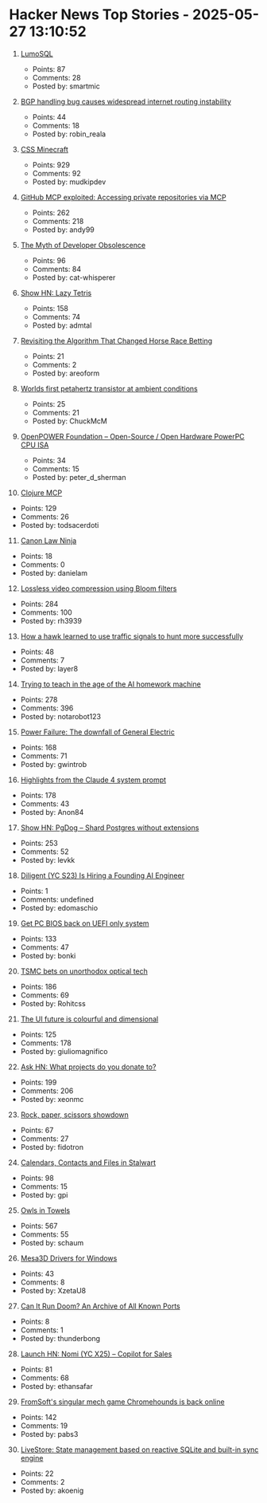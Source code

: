 # Hacker News Top Stories - 2025-05-27 13:10:52

1. [LumoSQL](https://lumosql.org/src/lumosql/doc/trunk/README.md)
   - Points: 87
   - Comments: 28
   - Posted by: smartmic

2. [BGP handling bug causes widespread internet routing instability](https://blog.benjojo.co.uk/post/bgp-attr-40-junos-arista-session-reset-incident)
   - Points: 44
   - Comments: 18
   - Posted by: robin_reala

3. [CSS Minecraft](https://benjaminaster.com/css-minecraft/)
   - Points: 929
   - Comments: 92
   - Posted by: mudkipdev

4. [GitHub MCP exploited: Accessing private repositories via MCP](https://invariantlabs.ai/blog/mcp-github-vulnerability)
   - Points: 262
   - Comments: 218
   - Posted by: andy99

5. [The Myth of Developer Obsolescence](https://alonso.network/the-recurring-cycle-of-developer-replacement-hype/)
   - Points: 96
   - Comments: 84
   - Posted by: cat-whisperer

6. [Show HN: Lazy Tetris](https://lazytetris.com/)
   - Points: 158
   - Comments: 74
   - Posted by: admtal

7. [Revisiting the Algorithm That Changed Horse Race Betting](https://actamachina.com/posts/annotated-benter-paper)
   - Points: 21
   - Comments: 2
   - Posted by: areoform

8. [Worlds first petahertz transistor at ambient conditions](https://news.arizona.edu/news/u-researchers-developing-worlds-first-petahertz-speed-phototransistor-ambient-conditions)
   - Points: 25
   - Comments: 21
   - Posted by: ChuckMcM

9. [OpenPOWER Foundation – Open-Source / Open Hardware PowerPC CPU ISA](https://openpowerfoundation.org/)
   - Points: 34
   - Comments: 15
   - Posted by: peter_d_sherman

10. [Clojure MCP](https://github.com/bhauman/clojure-mcp)
   - Points: 129
   - Comments: 26
   - Posted by: todsacerdoti

11. [Canon Law Ninja](https://canonlaw.ninja/)
   - Points: 18
   - Comments: 0
   - Posted by: danielam

12. [Lossless video compression using Bloom filters](https://github.com/ross39/new_bloom_filter_repo/blob/main/README.md)
   - Points: 284
   - Comments: 100
   - Posted by: rh3939

13. [How a hawk learned to use traffic signals to hunt more successfully](https://www.frontiersin.org/news/2025/05/23/street-smarts-hawk-use-traffic-signals-hunting)
   - Points: 48
   - Comments: 7
   - Posted by: layer8

14. [Trying to teach in the age of the AI homework machine](https://www.solarshades.club/p/dispatch-from-the-trenches-of-the)
   - Points: 278
   - Comments: 396
   - Posted by: notarobot123

15. [Power Failure: The downfall of General Electric](https://www.gwintrob.com/power-failure-review/)
   - Points: 168
   - Comments: 71
   - Posted by: gwintrob

16. [Highlights from the Claude 4 system prompt](https://simonwillison.net/2025/May/25/claude-4-system-prompt/)
   - Points: 178
   - Comments: 43
   - Posted by: Anon84

17. [Show HN: PgDog – Shard Postgres without extensions](https://github.com/pgdogdev/pgdog)
   - Points: 253
   - Comments: 52
   - Posted by: levkk

18. [Diligent (YC S23) Is Hiring a Founding AI Engineer](https://www.ycombinator.com/companies/diligent/jobs/LAdzmYb-founding-ai-engineer)
   - Points: 1
   - Comments: undefined
   - Posted by: edomaschio

19. [Get PC BIOS back on UEFI only system](https://github.com/FlyGoat/csmwrap)
   - Points: 133
   - Comments: 47
   - Posted by: bonki

20. [TSMC bets on unorthodox optical tech](https://spectrum.ieee.org/microled-optical-chiplet)
   - Points: 186
   - Comments: 69
   - Posted by: Rohitcss

21. [The UI future is colourful and dimensional](https://www.flarup.email/p/the-future-is-colourful-and-dimensional)
   - Points: 125
   - Comments: 178
   - Posted by: giuliomagnifico

22. [Ask HN: What projects do you donate to?](undefined)
   - Points: 199
   - Comments: 206
   - Posted by: xeonmc

23. [Rock, paper, scissors showdown](https://luduxia.com/showdown/)
   - Points: 67
   - Comments: 27
   - Posted by: fidotron

24. [Calendars, Contacts and Files in Stalwart](https://stalw.art/blog/collaboration/)
   - Points: 98
   - Comments: 15
   - Posted by: gpi

25. [Owls in Towels](https://owlsintowels.org/)
   - Points: 567
   - Comments: 55
   - Posted by: schaum

26. [Mesa3D Drivers for Windows](https://github.com/pal1000/mesa-dist-win)
   - Points: 43
   - Comments: 8
   - Posted by: XzetaU8

27. [Can It Run Doom? An Archive of All Known Ports](https://canitrundoom.org/)
   - Points: 8
   - Comments: 1
   - Posted by: thunderbong

28. [Launch HN: Nomi (YC X25) – Copilot for Sales](undefined)
   - Points: 81
   - Comments: 68
   - Posted by: ethansafar

29. [FromSoft's singular mech game Chromehounds is back online](https://www.readonlymemo.com/interview-15-years-after-the-servers-shut-down-fromsofts-singular-mech-game-chromehounds-is-back-online/)
   - Points: 142
   - Comments: 19
   - Posted by: pabs3

30. [LiveStore: State management based on reactive SQLite and built-in sync engine](https://livestore.dev)
   - Points: 22
   - Comments: 2
   - Posted by: akoenig

